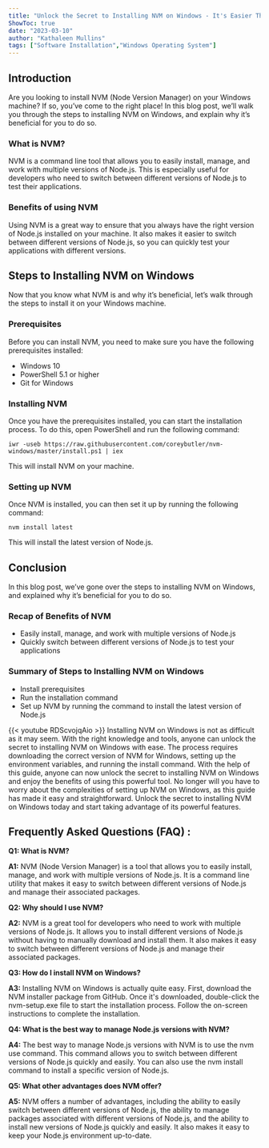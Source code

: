 ```yaml
---
title: "Unlock the Secret to Installing NVM on Windows - It's Easier Than You Think!"
ShowToc: true 
date: "2023-03-10"
author: "Kathaleen Mullins" 
tags: ["Software Installation","Windows Operating System"]
---
```

## Introduction

Are you looking to install NVM (Node Version Manager) on your Windows machine? If so, you’ve come to the right place! In this blog post, we’ll walk you through the steps to installing NVM on Windows, and explain why it’s beneficial for you to do so.

### What is NVM?

NVM is a command line tool that allows you to easily install, manage, and work with multiple versions of Node.js. This is especially useful for developers who need to switch between different versions of Node.js to test their applications.

### Benefits of using NVM

Using NVM is a great way to ensure that you always have the right version of Node.js installed on your machine. It also makes it easier to switch between different versions of Node.js, so you can quickly test your applications with different versions.

## Steps to Installing NVM on Windows

Now that you know what NVM is and why it’s beneficial, let’s walk through the steps to install it on your Windows machine.

### Prerequisites

Before you can install NVM, you need to make sure you have the following prerequisites installed:

- Windows 10
- PowerShell 5.1 or higher
- Git for Windows

### Installing NVM

Once you have the prerequisites installed, you can start the installation process. To do this, open PowerShell and run the following command:

```
iwr -useb https://raw.githubusercontent.com/coreybutler/nvm-windows/master/install.ps1 | iex
```

This will install NVM on your machine.

### Setting up NVM

Once NVM is installed, you can then set it up by running the following command:

```
nvm install latest
```

This will install the latest version of Node.js.

## Conclusion

In this blog post, we’ve gone over the steps to installing NVM on Windows, and explained why it’s beneficial for you to do so. 

### Recap of Benefits of NVM

- Easily install, manage, and work with multiple versions of Node.js
- Quickly switch between different versions of Node.js to test your applications

### Summary of Steps to Installing NVM on Windows

- Install prerequisites
- Run the installation command
- Set up NVM by running the command to install the latest version of Node.js

{{< youtube RDScvojqAio >}} 
Installing NVM on Windows is not as difficult as it may seem. With the right knowledge and tools, anyone can unlock the secret to installing NVM on Windows with ease. The process requires downloading the correct version of NVM for Windows, setting up the environment variables, and running the install command. With the help of this guide, anyone can now unlock the secret to installing NVM on Windows and enjoy the benefits of using this powerful tool. No longer will you have to worry about the complexities of setting up NVM on Windows, as this guide has made it easy and straightforward. Unlock the secret to installing NVM on Windows today and start taking advantage of its powerful features.

## Frequently Asked Questions (FAQ) :
**Q1: What is NVM?**

**A1:** NVM (Node Version Manager) is a tool that allows you to easily install, manage, and work with multiple versions of Node.js. It is a command line utility that makes it easy to switch between different versions of Node.js and manage their associated packages. 

**Q2: Why should I use NVM?**

**A2:** NVM is a great tool for developers who need to work with multiple versions of Node.js. It allows you to install different versions of Node.js without having to manually download and install them. It also makes it easy to switch between different versions of Node.js and manage their associated packages. 

**Q3: How do I install NVM on Windows?**

**A3:** Installing NVM on Windows is actually quite easy. First, download the NVM installer package from GitHub. Once it's downloaded, double-click the nvm-setup.exe file to start the installation process. Follow the on-screen instructions to complete the installation. 

**Q4: What is the best way to manage Node.js versions with NVM?**

**A4:** The best way to manage Node.js versions with NVM is to use the nvm use command. This command allows you to switch between different versions of Node.js quickly and easily. You can also use the nvm install command to install a specific version of Node.js. 

**Q5: What other advantages does NVM offer?**

**A5:** NVM offers a number of advantages, including the ability to easily switch between different versions of Node.js, the ability to manage packages associated with different versions of Node.js, and the ability to install new versions of Node.js quickly and easily. It also makes it easy to keep your Node.js environment up-to-date.





